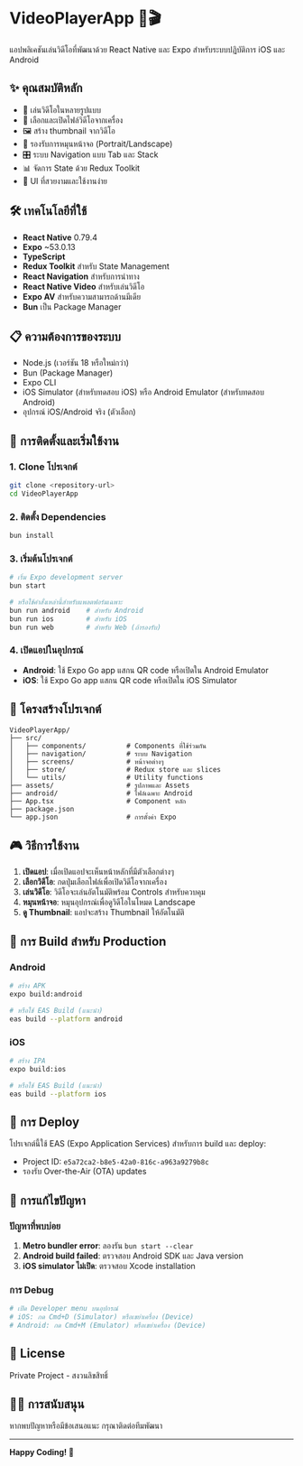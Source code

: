# VideoPlayerApp 📱🎬

แอปพลิเคชันเล่นวิดีโอที่พัฒนาด้วย React Native และ Expo สำหรับระบบปฏิบัติการ iOS และ Android

## ✨ คุณสมบัติหลัก

- 🎥 เล่นวิดีโอในหลายรูปแบบ
- 📁 เลือกและเปิดไฟล์วิดีโอจากเครื่อง
- 🖼️ สร้าง thumbnail จากวิดีโอ
- 📱 รองรับการหมุนหน้าจอ (Portrait/Landscape)
- 🎛️ ระบบ Navigation แบบ Tab และ Stack
- 📊 จัดการ State ด้วย Redux Toolkit
- 🎨 UI ที่สวยงามและใช้งานง่าย

## 🛠️ เทคโนโลยีที่ใช้

- **React Native** 0.79.4
- **Expo** ~53.0.13
- **TypeScript** 
- **Redux Toolkit** สำหรับ State Management
- **React Navigation** สำหรับการนำทาง
- **React Native Video** สำหรับเล่นวิดีโอ
- **Expo AV** สำหรับความสามารถด้านมีเดีย
- **Bun** เป็น Package Manager

## 📋 ความต้องการของระบบ

- Node.js (เวอร์ชัน 18 หรือใหม่กว่า)
- Bun (Package Manager)
- Expo CLI
- iOS Simulator (สำหรับทดสอบ iOS) หรือ Android Emulator (สำหรับทดสอบ Android)
- อุปกรณ์ iOS/Android จริง (ตัวเลือก)

## 🚀 การติดตั้งและเริ่มใช้งาน

### 1. Clone โปรเจกต์

```bash
git clone <repository-url>
cd VideoPlayerApp
```

### 2. ติดตั้ง Dependencies

```bash
bun install
```

### 3. เริ่มต้นโปรเจกต์

```bash
# เริ่ม Expo development server
bun start

# หรือใช้คำสั่งเหล่านี้สำหรับแพลตฟอร์มเฉพาะ
bun run android    # สำหรับ Android
bun run ios        # สำหรับ iOS
bun run web        # สำหรับ Web (ถ้ารองรับ)
```

### 4. เปิดแอปในอุปกรณ์

- **Android**: ใช้ Expo Go app แสกน QR code หรือเปิดใน Android Emulator
- **iOS**: ใช้ Expo Go app แสกน QR code หรือเปิดใน iOS Simulator

## 📂 โครงสร้างโปรเจกต์

```
VideoPlayerApp/
├── src/
│   ├── components/          # Components ที่ใช้ร่วมกัน
│   ├── navigation/          # ระบบ Navigation
│   ├── screens/             # หน้าจอต่างๆ
│   ├── store/               # Redux store และ slices
│   └── utils/               # Utility functions
├── assets/                  # รูปภาพและ Assets
├── android/                 # ไฟล์เฉพาะ Android
├── App.tsx                  # Component หลัก
├── package.json
└── app.json                 # การตั้งค่า Expo
```

## 🎮 วิธีการใช้งาน

1. **เปิดแอป**: เมื่อเปิดแอปจะเห็นหน้าหลักที่มีตัวเลือกต่างๆ
2. **เลือกวิดีโอ**: กดปุ่มเลือกไฟล์เพื่อเปิดวิดีโอจากเครื่อง
3. **เล่นวิดีโอ**: วิดีโอจะเล่นอัตโนมัติพร้อม Controls สำหรับควบคุม
4. **หมุนหน้าจอ**: หมุนอุปกรณ์เพื่อดูวิดีโอในโหมด Landscape
5. **ดู Thumbnail**: แอปจะสร้าง Thumbnail ให้อัตโนมัติ

## 🔧 การ Build สำหรับ Production

### Android

```bash
# สร้าง APK
expo build:android

# หรือใช้ EAS Build (แนะนำ)
eas build --platform android
```

### iOS

```bash
# สร้าง IPA
expo build:ios

# หรือใช้ EAS Build (แนะนำ)
eas build --platform ios
```

## 📱 การ Deploy

โปรเจกต์นี้ใช้ EAS (Expo Application Services) สำหรับการ build และ deploy:

- Project ID: `e5a72ca2-b8e5-42a0-816c-a963a9279b8c`
- รองรับ Over-the-Air (OTA) updates

## 🐛 การแก้ไขปัญหา

### ปัญหาที่พบบ่อย

1. **Metro bundler error**: ลองรัน `bun start --clear`
2. **Android build failed**: ตรวจสอบ Android SDK และ Java version
3. **iOS simulator ไม่เปิด**: ตรวจสอบ Xcode installation

### การ Debug

```bash
# เปิด Developer menu บนอุปกรณ์
# iOS: กด Cmd+D (Simulator) หรือเขย่าเครื่อง (Device)
# Android: กด Cmd+M (Emulator) หรือเขย่าเครื่อง (Device)
```

## 📄 License

Private Project - สงวนลิขสิทธิ์

## 👨‍💻 การสนับสนุน

หากพบปัญหาหรือมีข้อเสนอแนะ กรุณาติดต่อทีมพัฒนา

---

**Happy Coding! 🚀**
